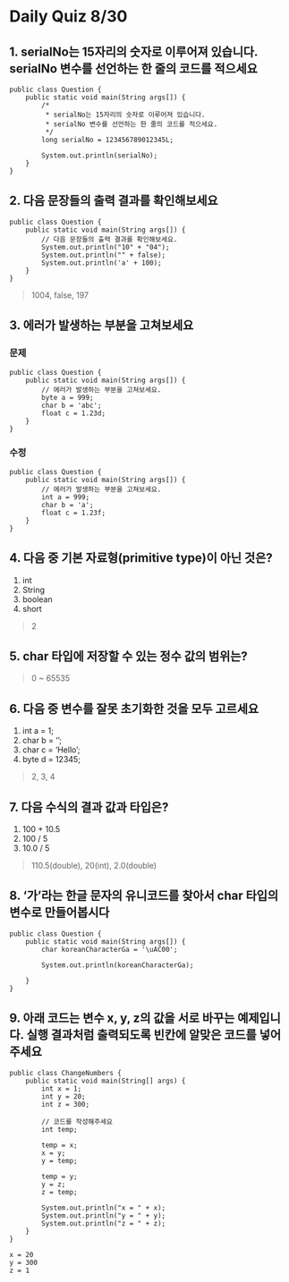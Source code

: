 # Daily Quiz 8/30

## 1. serialNo는 15자리의 숫자로 이루어져 있습니다. serialNo 변수를 선언하는 한 줄의 코드를 적으세요
```
public class Question {
    public static void main(String args[]) {
        /*
         * serialNo는 15자리의 숫자로 이루어져 있습니다.
         * serialNo 변수를 선언하는 한 줄의 코드를 적으세요.
         */
        long serialNo = 123456789012345L;

        System.out.println(serialNo);
    }
}
```

## 2. 다음 문장들의 출력 결과를 확인해보세요
```
public class Question {
    public static void main(String args[]) {
        // 다음 문장들의 출력 결과를 확인해보세요.
        System.out.println("10" + "04");
        System.out.println("" + false);
        System.out.println('a' + 100);
    }
}
```

> 1004, false, 197

## 3. 에러가 발생하는 부분을 고쳐보세요
### 문제
```
public class Question {
    public static void main(String args[]) {
        // 에러가 발생하는 부분을 고쳐보세요.
        byte a = 999;
        char b = 'abc';
        float c = 1.23d;
    }
}
```
### 수정
```
public class Question {
    public static void main(String args[]) {
        // 에러가 발생하는 부분을 고쳐보세요.
        int a = 999;
        char b = 'a';
        float c = 1.23f;
    }
}
```

## 4. 다음 중 기본 자료형(primitive type)이 아닌 것은?
1. int
2. String
3. boolean
4. short

> 2

## 5. char 타입에 저장할 수 있는 정수 값의 범위는?

> 0 ~ 65535

## 6. 다음 중 변수를 잘못 초기화한 것을 모두 고르세요
1. int a = 1;
2. char b = ‘’;
3. char c = ‘Hello’;
4. byte d = 12345;

> 2, 3, 4

## 7. 다음 수식의 결과 값과 타입은?
1. 100 + 10.5
2. 100 / 5
3. 10.0 / 5

> 110.5(double), 20(int), 2.0(double)

## 8. ‘가’라는 한글 문자의 유니코드를 찾아서 char 타입의 변수로 만들어봅시다
```
public class Question {
    public static void main(String args[]) {
        char koreanCharacterGa = '\uAC00';

        System.out.println(koreanCharacterGa);

    }
}
```

## 9. 아래 코드는 변수 x, y, z의 값을 서로 바꾸는 예제입니다. 실행 결과처럼 출력되도록 빈칸에 알맞은 코드를 넣어주세요
```
public class ChangeNumbers {
    public static void main(String[] args) {
        int x = 1;
        int y = 20;
        int z = 300;

        // 코드를 작성해주세요
        int temp;

        temp = x;
        x = y;
        y = temp;

        temp = y;
        y = z;
        z = temp;

        System.out.println("x = " + x);
        System.out.println("y = " + y);
        System.out.println("z = " + z);
    }
}

x = 20
y = 300
z = 1
```

